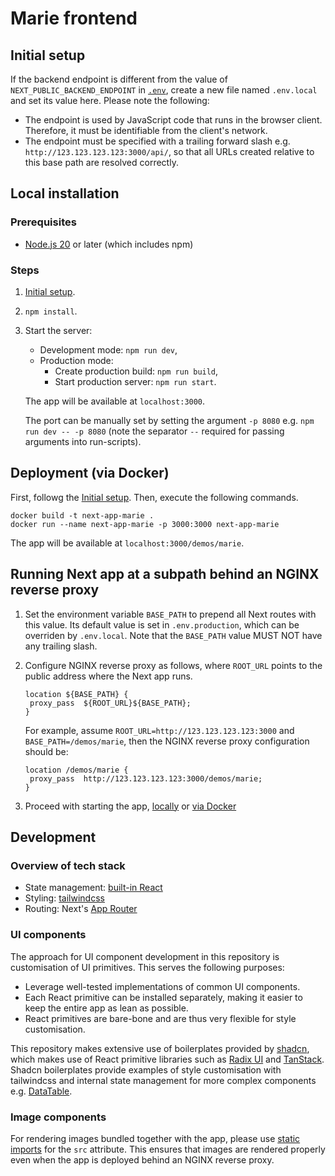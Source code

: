 # Marie frontend

## Initial setup

If the backend endpoint is different from the value of `NEXT_PUBLIC_BACKEND_ENDPOINT` in [`.env`](.env), create a new file named `.env.local` and set its value here. Please note the following:
- The endpoint is used by JavaScript code that runs in the browser client. Therefore, it must be identifiable from the client's network.
- The endpoint must be specified with a trailing forward slash e.g. `http://123.123.123.123:3000/api/`, so that all URLs created relative to this base path are resolved correctly.

## Local installation

### Prerequisites

- [Node.js 20](https://nodejs.org/en/download/package-manager) or later (which includes npm)

### Steps

1. [Initial setup](#initial-setup).
2. `npm install`.
3. Start the server:
   - Development mode: `npm run dev`,
   - Production mode: 
     - Create production build: `npm run build`,
     - Start production server: `npm run start`.

   The app will be available at `localhost:3000`. 
   
   The port can be manually set by setting the argument `-p 8080` e.g. `npm run dev -- -p 8080` (note the separator `--` required for passing arguments into run-scripts).

## Deployment (via Docker)

First, followg the [Initial setup](#initial-setup). Then, execute the following commands.

```
docker build -t next-app-marie .
docker run --name next-app-marie -p 3000:3000 next-app-marie
```

The app will be available at `localhost:3000/demos/marie`. 

## Running Next app at a subpath behind an NGINX reverse proxy

1. Set the environment variable `BASE_PATH` to prepend all Next routes with this value. Its default value is set in `.env.production`, which can be overriden by `.env.local`. Note that the `BASE_PATH` value MUST NOT have any trailing slash.
2. Configure NGINX reverse proxy as follows, where `ROOT_URL` points to the public address where the Next app runs. 
   ```
   location ${BASE_PATH} {
    proxy_pass  ${ROOT_URL}${BASE_PATH};
   }
   ```

   For example, assume `ROOT_URL=http://123.123.123.123:3000` and `BASE_PATH=/demos/marie`, then the NGINX reverse proxy configuration should be:
   ```
   location /demos/marie {
    proxy_pass  http://123.123.123.123:3000/demos/marie;
   }
   ```
3. Proceed with starting the app, [locally](#local-installation) or [via Docker](#deployment-via-docker)


## Development

### Overview of tech stack

- State management: [built-in React](https://react.dev/learn/managing-state)
- Styling: [tailwindcss](https://tailwindcss.com/)
- Routing: Next's [App Router](https://nextjs.org/docs/app)

### UI components

The approach for UI component development in this repository is customisation of UI primitives. This serves the following purposes:
- Leverage well-tested implementations of common UI components.
- Each React primitive can be installed separately, making it easier to keep the entire app as lean as possible.
- React primitives are bare-bone and are thus very flexible for style customisation.

This repository makes extensive use of boilerplates provided by [shadcn](https://ui.shadcn.com/docs), which makes use of React primitive libraries such as [Radix UI](https://www.radix-ui.com/primitives) and [TanStack](https://tanstack.com/). Shadcn boilerplates provide examples of style customisation with tailwindcss and internal state management for more complex components e.g. [DataTable](https://ui.shadcn.com/docs/components/data-table).

### Image components

For rendering images bundled together with the app, please use [static imports](https://nextjs.org/docs/app/building-your-application/optimizing/images#local-images) for the `src` attribute. This ensures that images are rendered properly even when the app is deployed behind an NGINX reverse proxy.